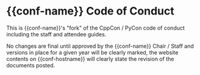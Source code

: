 {{conf-name}} Code of Conduct
=============================

This is {{conf-name}}'s "fork" of the CppCon / PyCon code of conduct including the staff and attendee guides.

No changes are final until approved by the {{conf-name}} Chair / Staff and versions in place for a given year will be clearly
marked, the website contents on {{conf-hostname}} will clearly state the revision of the documents posted.
